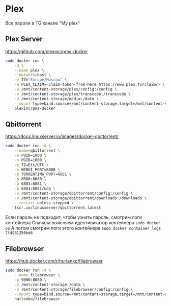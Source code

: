 # Plex

Все пароли в TG канале "My plex"

## Plex Server

https://github.com/plexinc/pms-docker

```bash
sudo docker run \
    -d \
    --name plex \
    --network=host \
    -e TZ="Europe/Moscow" \
    -e PLEX_CLAIM=<claim-token-from-here https://www.plex.tv/claim/> \
    -v /mnt/content-storage/plex/config:/config \
    -v /mnt/content-storage/plex/transcode:/transcode \
    -v /mnt/content-storage/media:/data \
    --mount type=bind,source=/mnt/content-storage,target=/mnt/content-storage \
    plexinc/pms-docker
```

## Qbittorrent

https://docs.linuxserver.io/images/docker-qbittorrent/

```bash
sudo docker run -d \
    --name=qbittorrent \
    -e PUID=1000 \
    -e PGID=1000 \
    -e TZ=Etc/UTC \
    -e WEBUI_PORT=8080 \
    -e TORRENTING_PORT=6881 \
    -p 8080:8080 \
    -p 6881:6881 \
    -p 6881:6881/udp \
    -v /mnt/content-storage/qbittorrent/config:/config \
    -v /mnt/content-storage/qbittorrent/downloads:/downloads \
    --restart unless-stopped \
    lscr.io/linuxserver/qbittorrent:latest
```

Если пароль не подходит, чтобы узнать пароль, смотрим логи контейнера
Сначала выясняем идентивикатор контейнера `sudo docker ps`
А потом смотрим логи этого контейнера `sudo docker container logs 7f4981250bd6`

## Filebrowser

https://hub.docker.com/r/hurlenko/filebrowser

```bash
sudo docker run -d \
    --name filebrowser \
    -p 9000:8080 \
    -v /mnt/content-storage:/data \
    -v /mnt/content-storage/filebrowser/config:/config \
    --mount type=bind,source=/mnt/content-storage,target=/mnt/content-storage \
    hurlenko/filebrowser
```
